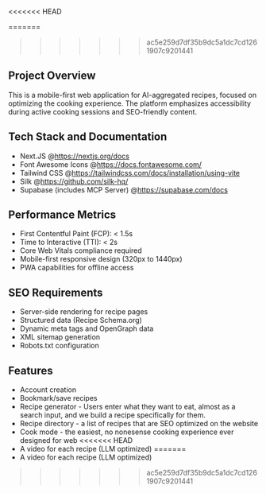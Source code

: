 <<<<<<< HEAD

=======
>>>>>>> ac5e259d7df35b9dc5a1dc7cd1261907c9201441
## Project Overview
This is a mobile-first web application for AI-aggregated recipes, focused on optimizing the cooking experience. The platform emphasizes accessibility during active cooking sessions and SEO-friendly content.

## Tech Stack and Documentation
- Next.JS @https://nextjs.org/docs
- Font Awesome Icons @https://docs.fontawesome.com/
- Tailwind CSS @https://tailwindcss.com/docs/installation/using-vite
- Silk @https://github.com/silk-hq/
- Supabase (includes MCP Server) @https://supabase.com/docs

## Performance Metrics
- First Contentful Paint (FCP): < 1.5s
- Time to Interactive (TTI): < 2s
- Core Web Vitals compliance required
- Mobile-first responsive design (320px to 1440px)
- PWA capabilities for offline access

## SEO Requirements
- Server-side rendering for recipe pages
- Structured data (Recipe Schema.org)
- Dynamic meta tags and OpenGraph data
- XML sitemap generation
- Robots.txt configuration

## Features
- Account creation
- Bookmark/save recipes
- Recipe generator - Users enter what they want to eat, almost as a search input, and we build a recipe specifically for them. 
- Recipe directory - a list of recipes that are SEO optimized on the website
- Cook mode - the easiest, no nonesense cooking experience ever designed for web
<<<<<<< HEAD
- A video for each recipe (LLM optimized)
=======
- A video for each recipe (LLM optimized)
>>>>>>> ac5e259d7df35b9dc5a1dc7cd1261907c9201441
